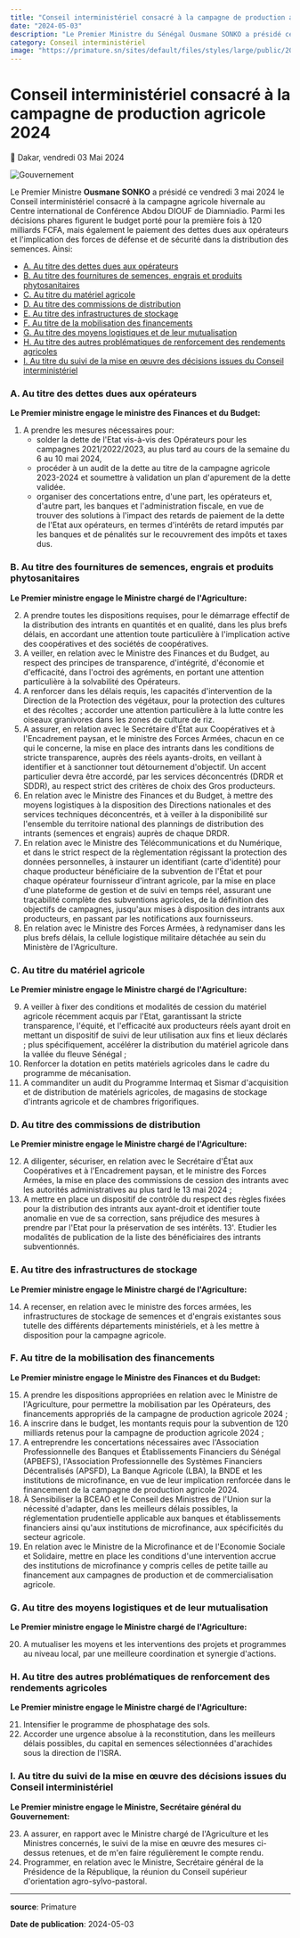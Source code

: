 ```yaml
---
title: "Conseil interministériel consacré à la campagne de production agricole 2024"
date: "2024-05-03"
description: "Le Premier Ministre du Sénégal Ousmane SONKO a présidé ce vendredi 3 mai 2024 le Conseil interministériel consacré à la campagne de production agricole 2024"
category: Conseil interministériel
image: "https://primature.sn/sites/default/files/styles/large/public/2024-05/PM_CIPagricole20242024.jpg"
---
```


# Conseil interministériel consacré à la campagne de production agricole 2024

📅 Dakar, vendredi 03 Mai 2024

<img src="https://primature.sn/sites/default/files/styles/large/public/2024-05/PM_CIPagricole20242024.jpg" alt="Gouvernement" loading="lazy">

Le Premier Ministre **Ousmane SONKO** a présidé ce vendredi 3 mai 2024 le Conseil interministériel consacré à la campagne agricole hivernale au Centre international de Conférence Abdou DIOUF de Diamniadio. Parmi les décisions phares figurent le budget porté pour la première fois à 120 milliards FCFA, mais également le paiement des dettes dues aux opérateurs et l'implication des forces de défense et de sécurité dans la distribution des semences. Ainsi:

- [A. Au titre des dettes dues aux opérateurs](#a-au-titre-des-dettes-dues-aux-opérateurs)
- [B. Au titre des fournitures de semences, engrais et produits phytosanitaires](#b-au-titre-des-fournitures-de-semences-engrais-et-produits-phytosanitaires)
- [C. Au titre du matériel agricole](#c-au-titre-du-matériel-agricole)
- [D. Au titre des commissions de distribution](#d-au-titre-des-commissions-de-distribution)
- [E. Au titre des infrastructures de stockage](#e-au-titre-des-infrastructures-de-stockage)
- [F. Au titre de la mobilisation des financements](#f-au-titre-de-la-mobilisation-des-financements)
- [G. Au titre des moyens logistiques et de leur mutualisation](#g-au-titre-des-moyens-logistiques-et-de-leur-mutualisation)
- [H. Au titre des autres problématiques de renforcement des rendements agricoles](#h-au-titre-des-autres-problématiques-de-renforcement-des-rendements-agricoles)
- [I. Au titre du suivi de la mise en œuvre des décisions issues du Conseil interministériel](#i-au-titre-du-suivi-de-la-mise-en-œuvre-des-décisions-issues-du-conseil-interministériel)

### A. Au titre des dettes dues aux opérateurs

**Le Premier ministre engage le ministre des Finances et du Budget:**

1. A prendre les mesures nécessaires pour:
   - solder la dette de l'Etat vis-à-vis des Opérateurs pour les campagnes 2021/2022/2023, au plus tard au cours de la semaine du 6 au 10 mai 2024,
   - procéder à un audit de la dette au titre de la campagne agricole 2023-2024 et soumettre à validation un plan d'apurement de la dette validée.
   - organiser des concertations entre, d'une part, les opérateurs et, d'autre part, les banques et l'administration fiscale, en vue de trouver des solutions à l'impact des retards de paiement de la dette de l'Etat aux opérateurs, en termes d'intérêts de retard imputés par les banques et de pénalités sur le recouvrement des impôts et taxes dus.

### B. Au titre des fournitures de semences, engrais et produits phytosanitaires

**Le Premier ministre engage le Ministre chargé de l'Agriculture:**

2. A prendre toutes les dispositions requises, pour le démarrage effectif de la distribution des intrants en quantités et en qualité, dans les plus brefs délais, en accordant une attention toute particulière à l'implication active des coopératives et des sociétés de coopératives.
3. A veiller, en relation avec le Ministre des Finances et du Budget, au respect des principes de transparence, d'intégrité, d'économie et d'efficacité, dans l'octroi des agréments, en portant une attention particulière à la solvabilité des Opérateurs.
4. A renforcer dans les délais requis, les capacités d'intervention de la Direction de la Protection des végétaux, pour la protection des cultures et des récoltes ; accorder une attention particulière à la lutte contre les oiseaux granivores dans les zones de culture de riz.
5. A assurer, en relation avec le Secrétaire d'État aux Coopératives et à l'Encadrement paysan, et le ministre des Forces Armées, chacun en ce qui le concerne, la mise en place des intrants dans les conditions de stricte transparence, auprès des réels ayants-droits, en veillant à identifier et à sanctionner tout détournement d'objectif. Un accent particulier devra être accordé, par les services déconcentrés (DRDR et SDDR), au respect strict des critères de choix des Gros producteurs.
6. En relation avec le Ministre des Finances et du Budget, à mettre des moyens logistiques à la disposition des Directions nationales et des services techniques déconcentrés, et à veiller à la disponibilité sur l'ensemble du territoire national des plannings de distribution des intrants (semences et engrais) auprès de chaque DRDR.
7. En relation avec le Ministre des Télécommunications et du Numérique, et dans le strict respect de la règlementation régissant la protection des données personnelles, à instaurer un identifiant (carte d'identité) pour chaque producteur bénéficiaire de la subvention de l'État et pour chaque opérateur fournisseur d'intrant agricole, par la mise en place d'une plateforme de gestion et de suivi en temps réel, assurant une traçabilité complète des subventions agricoles, de la définition des objectifs de campagnes, jusqu'aux mises à disposition des intrants aux producteurs, en passant par les notifications aux fournisseurs.
8. En relation avec le Ministre des Forces Armées, à redynamiser dans les plus brefs délais, la cellule logistique militaire détachée au sein du Ministère de l'Agriculture.

### C. Au titre du matériel agricole

**Le Premier ministre engage le Ministre chargé de l'Agriculture:**

9. A veiller à fixer des conditions et modalités de cession du matériel agricole récemment acquis par l'Etat, garantissant la stricte transparence, l'équité, et l'efficacité aux producteurs réels ayant droit en mettant un dispositif de suivi de leur utilisation aux fins et lieux déclarés ; plus spécifiquement, accélérer la distribution du matériel agricole dans la vallée du fleuve Sénégal ;
10. Renforcer la dotation en petits matériels agricoles dans le cadre du programme de mécanisation.
11. A commanditer un audit du Programme Intermaq et Sismar d'acquisition et de distribution de matériels agricoles, de magasins de stockage d'intrants agricole et de chambres frigorifiques.

### D. Au titre des commissions de distribution

**Le Premier ministre engage le Ministre chargé de l'Agriculture:**

12. A diligenter, sécuriser, en relation avec le Secrétaire d'État aux Coopératives et à l'Encadrement paysan, et le ministre des Forces Armées, la mise en place des commissions de cession des intrants avec les autorités administratives au plus tard le 13 mai 2024 ;
13. A mettre en place un dispositif de contrôle du respect des règles fixées pour la distribution des intrants aux ayant-droit et identifier toute anomalie en vue de sa correction, sans préjudice des mesures à prendre par l'Etat pour la préservation de ses intérêts.
    13'. Etudier les modalités de publication de la liste des bénéficiaires des intrants subventionnés.

### E. Au titre des infrastructures de stockage

**Le Premier ministre engage le Ministre chargé de l'Agriculture:**

14. A recenser, en relation avec le ministre des forces armées, les infrastructures de stockage de semences et d'engrais existantes sous tutelle des différents départements ministériels, et à les mettre à disposition pour la campagne agricole.

### F. Au titre de la mobilisation des financements

**Le Premier ministre engage le Ministre des Finances et du Budget:**

15. A prendre les dispositions appropriées en relation avec le Ministre de l'Agriculture, pour permettre la mobilisation par les Opérateurs, des financements appropriés de la campagne de production agricole 2024 ;
16. A inscrire dans le budget, les montants requis pour la subvention de 120 milliards retenus pour la campagne de production agricole 2024 ;
17. A entreprendre les concertations nécessaires avec l'Association Professionnelle des Banques et Établissements Financiers du Sénégal (APBEFS), l'Association Professionnelle des Systèmes Financiers Décentralisés (APSFD), La Banque Agricole (LBA), la BNDE et les institutions de microfinance, en vue de leur implication renforcée dans le financement de la campagne de production agricole 2024.
18. À Sensibiliser la BCEAO et le Conseil des Ministres de l'Union sur la nécessité d'adapter, dans les meilleurs délais possibles, la réglementation prudentielle applicable aux banques et établissements financiers ainsi qu'aux institutions de microfinance, aux spécificités du secteur agricole.
19. En relation avec le Ministre de la Microfinance et de l'Economie Sociale et Solidaire, mettre en place les conditions d'une intervention accrue des institutions de microfinance y compris celles de petite taille au financement aux campagnes de production et de commercialisation agricole.

### G. Au titre des moyens logistiques et de leur mutualisation

**Le Premier ministre engage le Ministre chargé de l'Agriculture:**

20. A mutualiser les moyens et les interventions des projets et programmes au niveau local, par une meilleure coordination et synergie d'actions.

### H. Au titre des autres problématiques de renforcement des rendements agricoles

**Le Premier ministre engage le Ministre chargé de l'Agriculture:**

21. Intensifier le programme de phosphatage des sols.
22. Accorder une urgence absolue à la reconstitution, dans les meilleurs délais possibles, du capital en semences sélectionnées d'arachides sous la direction de l'ISRA.

### I. Au titre du suivi de la mise en œuvre des décisions issues du Conseil interministériel

**Le Premier ministre engage le Ministre, Secrétaire général du Gouvernement:**

23. A assurer, en rapport avec le Ministre chargé de l'Agriculture et les Ministres concernés, le suivi de la mise en œuvre des mesures ci-dessus retenues, et de m'en faire régulièrement le compte rendu.
24. Programmer, en relation avec le Ministre, Secrétaire général de la Présidence de la République, la réunion du Conseil supérieur d'orientation agro-sylvo-pastoral.

---

**source**: Primature

**Date de publication**: 2024-05-03
